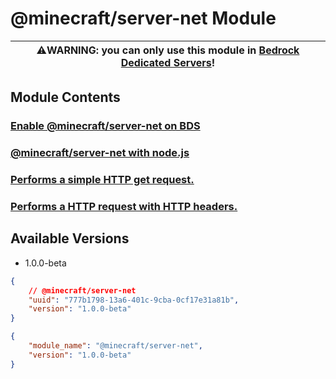 # @minecraft/server-net Module

| ⚠️WARNING: you can only use this module in [Bedrock Dedicated Servers](https://www.minecraft.net/en-us/download/server/bedrock)! |
| --- |

## Module Contents

### [Enable @minecraft/server-net on BDS](./enable-server-net.md)

### [@minecraft/server-net with node.js](./server-net-with-nodejs/)

<!-- August 2022 update -->

### [Performs a simple HTTP get request.](./http-get/)

### [Performs a HTTP request with HTTP headers.](./http-request/)

## Available Versions
- 1.0.0-beta
```json
{
    // @minecraft/server-net
    "uuid": "777b1798-13a6-401c-9cba-0cf17e31a81b",
    "version": "1.0.0-beta"
}
```
```json
{
    "module_name": "@minecraft/server-net",
    "version": "1.0.0-beta"
}
```